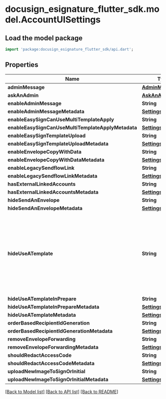 # docusign_esignature_flutter_sdk.model.AccountUISettings

## Load the model package
```dart
import 'package:docusign_esignature_flutter_sdk/api.dart';
```

## Properties
Name | Type | Description | Notes
------------ | ------------- | ------------- | -------------
**adminMessage** | [**AdminMessage**](AdminMessage.md) |  | [optional] 
**askAnAdmin** | [**AskAnAdmin**](AskAnAdmin.md) |  | [optional] 
**enableAdminMessage** | **String** |  | [optional] 
**enableAdminMessageMetadata** | [**SettingsMetadata**](SettingsMetadata.md) |  | [optional] 
**enableEasySignCanUseMultiTemplateApply** | **String** |  | [optional] 
**enableEasySignCanUseMultiTemplateApplyMetadata** | [**SettingsMetadata**](SettingsMetadata.md) |  | [optional] 
**enableEasySignTemplateUpload** | **String** |  | [optional] 
**enableEasySignTemplateUploadMetadata** | [**SettingsMetadata**](SettingsMetadata.md) |  | [optional] 
**enableEnvelopeCopyWithData** | **String** |  | [optional] 
**enableEnvelopeCopyWithDataMetadata** | [**SettingsMetadata**](SettingsMetadata.md) |  | [optional] 
**enableLegacySendflowLink** | **String** |  | [optional] 
**enableLegacySendflowLinkMetadata** | [**SettingsMetadata**](SettingsMetadata.md) |  | [optional] 
**hasExternalLinkedAccounts** | **String** |  | [optional] 
**hasExternalLinkedAccountsMetadata** | [**SettingsMetadata**](SettingsMetadata.md) |  | [optional] 
**hideSendAnEnvelope** | **String** |  | [optional] 
**hideSendAnEnvelopeMetadata** | [**SettingsMetadata**](SettingsMetadata.md) |  | [optional] 
**hideUseATemplate** | **String** | When **true,** the **Templates** menu is hidden from account users who are not Admins. The default value is **false.** | [optional] 
**hideUseATemplateInPrepare** | **String** |  | [optional] 
**hideUseATemplateInPrepareMetadata** | [**SettingsMetadata**](SettingsMetadata.md) |  | [optional] 
**hideUseATemplateMetadata** | [**SettingsMetadata**](SettingsMetadata.md) |  | [optional] 
**orderBasedRecipientIdGeneration** | **String** |  | [optional] 
**orderBasedRecipientIdGenerationMetadata** | [**SettingsMetadata**](SettingsMetadata.md) |  | [optional] 
**removeEnvelopeForwarding** | **String** |  | [optional] 
**removeEnvelopeForwardingMetadata** | [**SettingsMetadata**](SettingsMetadata.md) |  | [optional] 
**shouldRedactAccessCode** | **String** |  | [optional] 
**shouldRedactAccessCodeMetadata** | [**SettingsMetadata**](SettingsMetadata.md) |  | [optional] 
**uploadNewImageToSignOrInitial** | **String** |  | [optional] 
**uploadNewImageToSignOrInitialMetadata** | [**SettingsMetadata**](SettingsMetadata.md) |  | [optional] 

[[Back to Model list]](../README.md#documentation-for-models) [[Back to API list]](../README.md#documentation-for-api-endpoints) [[Back to README]](../README.md)


